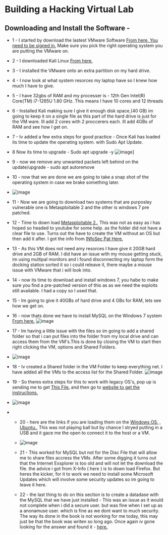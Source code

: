 # Building a Hacking Virtual Lab
## Downloading and Install the Software - 

- 1 - I started by download the lastest VMware Software <a href="https://support.broadcom.com/group/ecx/productdownloads?subfamily=VMware%20Workstation%20Pro">From here. You need to be signed in.</a> Make sure you pick the right operating system you are putting the VMware on. 
- 2 - I downloaded Kali Linux <a href="https://www.kali.org/get-kali/#kali-installer-images">From here.</a>
- 3 - I installed the VMware onto an extra partition on my hard drive.
- 4 - I now look at what system resorces my laptop have so I knew how much I have to give.
- 5 - I have 32gbs of RAM and my processer is - 12th Gen Intel(R) Core(TM) i7-1265U   1.80 GHz. This means I have 10 cores and 12 threads
- 6 - Installed Kali making sure I give it enough disk space,(40 GB) im going to keep it on a single file as this part of the hard drive is just for the VM ware. Ill add 2 cores with 2 proccerers each. Ill add 4GBs of RAM and see how I get on.
- 7 - Iv added a few extra steps for good practice - Once Kali has loaded its time to update the operating system. with Sudo Apt Update.
- 8 Now its time to upgrade - Sudo apt upgrade -y
![image](https://github.com/user-attachments/assets/9abc75b4-3ffb-4a78-a1a9-da40249d10b8)]
- 9 - now we remove any unwanted packets left behind on the update/upgrade - sudo apt autoremove
- 10 - now that we are done we are going to take a snap shot of the operating system in case we brake something later.
- ![image](https://github.com/user-attachments/assets/c63d77f8-f2ec-45b2-9a63-171c95a262fa)

- 11 - Now we are going to download two systems that are purposley vulnerable one is Metasploitable 2 and the other is windows 7 pre patched. 
- 12 - Time to down load <a href="https://sourceforge.net/projects/Metasploitable/">Metasploitable 2.</a>, This was not as easy as i has hoped so headed to youtube for some help. as the folder did not have a clear file to use. Turns out the have to create the VM without an OS but then add it after. I got the info from <a href="https://www.youtube.com/watch?v=5F7j2E94p9Y">INfoSec Pat Here.</a>

- 13 - As this VM does not need amy resorces I have give it 20GB hard drive and 2GB of RAM. I did have an issue with my mouse getting stuck, im using multipal monitors and i found disconnecting my laptop form the docking station sorted it so i could releave it, there maybe a mouse issue with VMware that i will look into.
- 14 - now its time to download and install windows 7, you habe to make sure you find a pre-patched version of this as as we need the exploits still available. I had a copy so I used that.
- 15 - Im going to give it 40GBs of hard drive and 4 GBs for RAM, lets see how we get on.
- 16 - now thats done we have to install MySQL on the Windows 7 system <a href="http://www.oldversion.com/windows/mysql-community-server-5-5-15">From here.</a>
![image](https://github.com/user-attachments/assets/7156e84a-1b22-4ef5-917e-6be71e8d21bd)
- 17 - Im having a little issue with the files so im going to add a shared folder so that i can put files into the folder from my local drive and can access them from the VM's.This is done by closing the VM to start then right clicking the VM, options and Shared Folders. 
- ![image](https://github.com/user-attachments/assets/a551baef-0854-4fc1-b9ef-7937ba59f975)

- 18 - Iv created a Shared folder in the VM Folder to keep everything net. I have added all the VMs to the access list for the Shared Folder. 
![image](https://github.com/user-attachments/assets/6e56b9f2-5cdc-49c8-ad74-6cb6fdbd1040)

- 19 - So theres extra steps for this to work with legacy OS's, pop up is sending me to get <a href=" https://packages-prod.broadcom.com/tools/frozen/linux/linux.iso">This File.</a>  and then go to <a href="https://knowledge.broadcom.com/external/article?legacyId=1014294">website to get the instructions.
- </a>![image](https://github.com/user-attachments/assets/9a7e7be9-6e5f-4659-a6a4-7c36c20b23ab)
- - 20 - here are the links if you are loading them on the <a href="https://knowledge.broadcom.com/external/article?articleId=376237"> Windows OS.</a> , <a href="https://knowledge.broadcom.com/external/article/315313"> Ubuntu.</a>, This was not playing ball but by chance I stryed putting in a USB and it gace me the open to connect it to the host or a VM.  
  - ![image](https://github.com/user-attachments/assets/8c1bd260-68ad-4f6d-a0ac-78ec6c5e9acb)
 
  - 21 - This worked for MySQL but not for the Disc File that will allow me to share files accress the VMs. After some digging it turns out that the Internet Exsplorer is too old and will not let the download the file. the advice i got from X-Info ( here ) is to down load Firefox. But heres the kicker, for it to work we need to install some Microsoft Updates which will involve some security updates so im going to leave it here.
  - 22 - the last thing to do on this section is to create a datadase with the MySQL that we have just installed - This was an issue as it would not complete when i did a secure user. but was fine when I set up as a anonamuse user. which is fine as we dont want to much security. The way its done in the book is not working for me today, this may just be that the book was writen so long ago. Once again iv gone looking for the answer and found it  - <a href="https://www.youtube.com/watch?v=ZpbFsGu3NiY"> here.</a>






